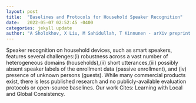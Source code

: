 ```yaml
---
layout: post
title:  "Baselines and Protocols for Household Speaker Recognition"
date:   2022-05-07 02:52:45 -0400
categories: jekyll update
author: "A Sholokhov, X Liu, M Sahidullah, T Kinnunen - arXiv preprint arXiv:2205.00288, 2022"
---
```

Speaker recognition on household devices, such as smart speakers, features several challenges:(i) robustness across a vast number of heterogeneous domains (households),(ii) short utterances,(iii) possibly absent speaker labels of the enrollment data (passive enrollment), and (iv) presence of unknown persons (guests). While many commercial products exist, there is less published research and no publicly-available evaluation protocols or open-source baselines. Our work Cites: Learning with Local and Global Consistency.